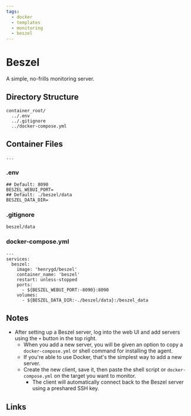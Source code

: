```yaml
---
tags:
  - docker
  - templates
  - monitoring
  - beszel
---
```



# Beszel

A simple, no-frills monitoring server.

## Directory Structure

```text title="Container directory structure"
container_root/
  ../.env
  ../.gitignore
  ../docker-compose.yml
```

## Container Files

`...`

### .env

```text title="beszel .env" linenums="1"
## Default: 8090
BESZEL_WEBUI_PORT=
## Default: ./beszel/data
BESZEL_DATA_DIR=

```

### .gitignore

```text title="beszel .gitignore" linenums="1"
beszel/data

```

### docker-compose.yml

```text title="beszel docker-compose.yml" linenums="1"
---
services:
  beszel:
    image: 'henrygd/beszel'
    container_name: 'beszel'
    restart: unless-stopped
    ports:
      - ${BESZEL_WEBUI_PORT:-8090}:8090
    volumes:
      - ${BESZEL_DATA_DIR:-./beszel/data}:/beszel_data

```

## Notes

- After setting up a Beszel server, log into the web UI and add servers using the `+` button in the top right.
    - When you add a new server, you will be given an option to copy a `docker-compose.yml` or shell command for installing the agent.
    - If you're able to use Docker, that's the simplest way to add a new server.
    - Create the new client, save it, then paste the shell script or `docker-compose.yml` on the target you want to monitor.
        - The client will automatically connect back to the Beszel server using a preshared SSH key.

## Links
